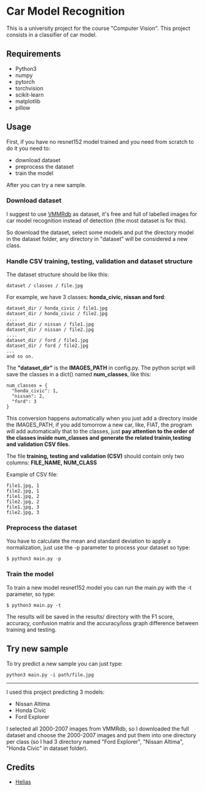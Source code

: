 # Car Model Recognition

This is a university project for the course "Computer Vision".
This project consists in a classifier of car model.

## Requirements
- Python3
- numpy
- pytorch
- torchvision
- scikit-learn
- matplotlib
- pillow

## Usage

First, if you have no resnet152 model trained and you need from scratch to do it you need to:

- download dataset
- preprocess the dataset
- train the model

After you can try a new sample.

### Download dataset

I suggest to use [VMMRdb](http://vmmrdb.cecsresearch.org/) as dataset, it's free and full of labelled images for car model recognition instead of detection (the most dataset is for this).

So download the dataset, select some models and put the directory model in the dataset folder, any directory in "dataset" will be considered a new class.

### Handle CSV training, testing, validation and dataset structure

The dataset structure should be like this:
```
dataset / classes / file.jpg
```

For example, we have 3 classes: **honda_civic, nissan and ford**:
```
dataset_dir / honda_civic / file1.jpg
dataset_dir / honda_civic / file2.jpg
....
dataset_dir / nissan / file1.jpg
dataset_dir / nissan / file2.jpg
....
dataset_dir / ford / file1.jpg
dataset_dir / ford / file2.jpg
...
and so on.
```

The **"dataset_dir"** is the **IMAGES_PATH** in config.py.
The python script will save the classes in a  dict() named **num_classes**, like this:
```
num_classes = {
  "honda_civic": 1,
  "nissan": 2,
  "ford": 3
}
```

This conversion happens automatically when you just add a directory inside the IMAGES_PATH, if you add tomorrow a new car, like, FIAT, the program will add automatically that to the classes, just **pay attention to the order of the classes inside num_classes and generate the related trainin,testing and validation CSV files**.

The file **training, testing and validation (CSV)** should contain only two columns:
**FILE_NAME, NUM_CLASS**

Example of CSV file:
```
file1.jpg, 1
file2.jpg, 1
file1.jpg, 2
file2.jpg, 2
file1.jpg, 3
file2.jpg, 3
```

### Preprocess the dataset
You have to calculate the mean and standard deviation to apply a normalization, just use the -p parameter to process your dataset so type:

```
$ python3 main.py -p
```

### Train the model

To train a new model resnet152 model you can run the main.py with the -t parameter, so type:

```
$ python3 main.py -t
```

The results will be saved in the results/ directory with the F1 score, accuracy, confusion matrix and the accuracy/loss graph difference between training and testing.

## Try new sample

To try predict a new sample you can just type:
```
python3 main.py -i path/file.jpg
```

---

I used this project predicting 3 models:
- Nissan Altima
- Honda Civic
- Ford Explorer

I selected all 2000-2007 images from VMMRdb, so I downloaded the full dataset and choose the 2000-2007 images and put them into one directory per class (so I had 3 directory named "Ford Explorer", "Nissan Altima", "Honda Civic" in dataset folder).

## Credits
- [Helias](https://github.com/Helias)

